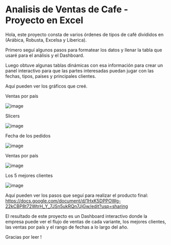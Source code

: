 # Analisis de Ventas de Cafe - Proyecto en Excel

Hola, este proyecto consta de varios órdenes de tipos de café divididos en (Arábica, Robusta, Excelsa y Liberica).

Primero seguí algunos pasos para formatear los datos y llenar la tabla que usaré para el análisis y el Dashboard.

Luego obtuve algunas tablas dinámicas con esa información para crear un panel interactivo para que las partes interesadas puedan jugar con las fechas, tipos, países y principales clientes.

Aquí pueden ver los gráficos que creé.


Ventas por país

![image](https://github.com/NicoGit333/Coffee-Sales-PJ---Excel/assets/109071671/59d6b94b-b197-4f90-9a6a-38f3f6ba80c5)


Slicers

![image](https://github.com/NicoGit333/Coffee-Sales-PJ---Excel/assets/109071671/05c697e7-f5fd-4f97-a041-83533cd4287c)


Fecha de los pedidos

![image](https://github.com/NicoGit333/Coffee-Sales-PJ---Excel/assets/109071671/25299635-d771-4017-8c34-b4d3b464670f)


Ventas por país

![image](https://github.com/NicoGit333/Coffee-Sales-PJ---Excel/assets/109071671/9a850b86-b6f3-478c-b7c3-185d2e12df31)


Los 5 mejores clientes 

![image](https://github.com/NicoGit333/Coffee-Sales-PJ---Excel/assets/109071671/8901c5cc-e94a-4952-b83c-07e607f34501)





Aquí pueden ver los pasos que seguí para realizar el producto final: https://docs.google.com/document/d/1HxK5DPPOWg-22kCBP8t72WtrH_Y_7JSn5ukRQn7JjGw/edit?usp=sharing

El resultado de este proyecto es un Dashboard interactivo donde la empresa puede ver el flujo de ventas de cada variante, los mejores clientes, las ventas por país y el rango de fechas a lo largo del año.

Gracias por leer !
